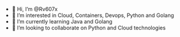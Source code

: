 - 👋 Hi, I’m @Rv607x
- 👀 I’m interested in Cloud, Containers, Devops, Python and Golang
- 🌱 I’m currently learning Java and Golang
- 💞️ I’m looking to collaborate on Python and Cloud technologies 


<!---
Rv607x/Rv607x is a ✨ special ✨ repository because its `README.md` (this file) appears on your GitHub profile.
You can click the Preview link to take a look at your changes.
--->
